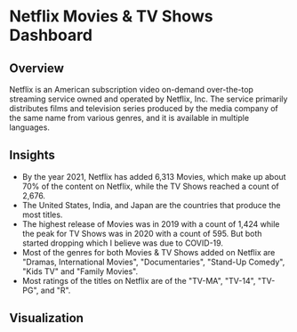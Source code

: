# Netflix Movies & TV Shows Dashboard

## Overview

Netflix is an American subscription video on-demand over-the-top streaming service owned and operated by Netflix, Inc. The service primarily distributes films and television series produced by the media company of the same name from various genres, and it is available in multiple languages.

## Insights

- By the year 2021, Netflix has added 6,313 Movies, which make up about 70% of the content on Netflix, while the TV Shows reached a count of 2,676.
- The United States, India, and Japan are the countries that produce the most titles.
- The highest release of Movies was in 2019 with a count of 1,424 while the peak for TV Shows was in 2020 with a count of 595. But both started dropping which I believe was due to COVID-19.
- Most of the genres for both Movies & TV Shows added on Netflix are "Dramas, International Movies", "Documentaries", "Stand-Up Comedy", "Kids TV" and "Family Movies".
- Most ratings of the titles on Netflix are of the "TV-MA", "TV-14", "TV-PG", and "R".

## Visualization


